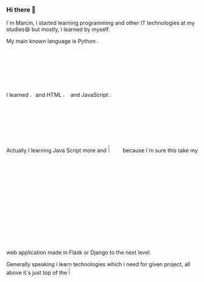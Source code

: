 ### Hi there 👋


<!-- **ycine/ycine** is a ✨ _special_ ✨ repository because its `README.md` (this file) appears on your GitHub profile. -->


 I`m Marcin, i started learning programming and other IT technologies at my studies😄 but mostly, i learned by myself.
 
 My main known language is Python <img src="https://cdn-icons-png.flaticon.com/512/5968/5968350.png" height=3% width=3% >

 I learned  <img src="https://cdn-icons-png.flaticon.com/512/732/732190.png" height=3% width=3%>and HTML <img src="https://cdn-icons-png.flaticon.com/512/174/174854.png" height=3% width=3%> and JavaScript  <img src="https://cdn-icons-png.flaticon.com/512/5968/5968292.png" height=3% width=3%> 
 
Actually I learning Java Script more and <img src="https://repository-images.githubusercontent.com/37153337/9d0a6780-394a-11eb-9fd1-6296a684b124" height=7% width=7%> because i`m sure this take my web application made in Flask or Django to the next level.

Generally speaking i learn technologies which i need for given project, all above it`s just top of the <img src="https://static.sciencelearn.org.nz/images/images/000/003/449/full/Tip_of_the_Iceberg_only_RIGHT_image_547x400_test.jpg?1674613575" height=7% width=7%>
 
